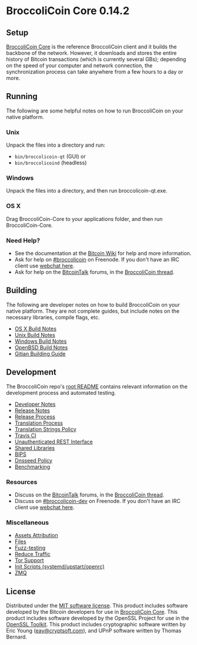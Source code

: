 BroccoliCoin Core 0.14.2
=====================

Setup
---------------------
[BroccoliCoin Core](http://broccolicoin.net/) is the reference BroccoliCoin client and it builds the backbone of the network. However, it downloads and stores the entire history of Bitcoin transactions (which is currently several GBs); depending on the speed of your computer and network connection, the synchronization process can take anywhere from a few hours to a day or more.

Running
---------------------
The following are some helpful notes on how to run BroccoliCoin on your native platform.

### Unix

Unpack the files into a directory and run:

- `bin/broccolicoin-qt` (GUI) or
- `bin/broccolicoind` (headless)

### Windows

Unpack the files into a directory, and then run broccolicoin-qt.exe.

### OS X

Drag BroccoliCoin-Core to your applications folder, and then run BroccoliCoin-Core.

### Need Help?

* See the documentation at the [Bitcoin Wiki](https://en.bitcoin.it/wiki/Main_Page)
for help and more information.
* Ask for help on [#broccolicoin](http://webchat.freenode.net?channels=broccolicoin) on Freenode. If you don't have an IRC client use [webchat here](http://webchat.freenode.net?channels=broccolicoin).
* Ask for help on the [BitcoinTalk](https://bitcointalk.org/) forums, in the [BroccoliCoin thread](https://bitcointalk.org/index.php?topic=361813.0).

Building
---------------------
The following are developer notes on how to build BroccoliCoin on your native platform. They are not complete guides, but include notes on the necessary libraries, compile flags, etc.

- [OS X Build Notes](build-osx.md)
- [Unix Build Notes](build-unix.md)
- [Windows Build Notes](build-windows.md)
- [OpenBSD Build Notes](build-openbsd.md)
- [Gitian Building Guide](gitian-building.md)

Development
---------------------
The BroccoliCoin repo's [root README](/README.md) contains relevant information on the development process and automated testing.

- [Developer Notes](developer-notes.md)
- [Release Notes](release-notes.md)
- [Release Process](release-process.md)
- [Translation Process](translation_process.md)
- [Translation Strings Policy](translation_strings_policy.md)
- [Travis CI](travis-ci.md)
- [Unauthenticated REST Interface](REST-interface.md)
- [Shared Libraries](shared-libraries.md)
- [BIPS](bips.md)
- [Dnsseed Policy](dnsseed-policy.md)
- [Benchmarking](benchmarking.md)

### Resources
* Discuss on the [BitcoinTalk](https://bitcointalk.org/) forums, in the [BroccoliCoin thread](https://bitcointalk.org/index.php?topic=361813.0).
* Discuss on [#broccolicoin-dev](http://webchat.freenode.net/?channels=broccolicoin-dev) on Freenode. If you don't have an IRC client use [webchat here](http://webchat.freenode.net/?channels=broccolicoin-dev).

### Miscellaneous
- [Assets Attribution](assets-attribution.md)
- [Files](files.md)
- [Fuzz-testing](fuzzing.md)
- [Reduce Traffic](reduce-traffic.md)
- [Tor Support](tor.md)
- [Init Scripts (systemd/upstart/openrc)](init.md)
- [ZMQ](zmq.md)

License
---------------------
Distributed under the [MIT software license](/COPYING).
This product includes software developed by the Bitcoin developers for use in [BroccoliCoin Core](https://www.bitcoin.org/). 
This product includes software developed by the OpenSSL Project for use in the [OpenSSL Toolkit](https://www.openssl.org/). This product includes
cryptographic software written by Eric Young ([eay@cryptsoft.com](mailto:eay@cryptsoft.com)), and UPnP software written by Thomas Bernard.
